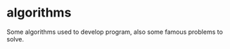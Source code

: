algorithms
==========

Some algorithms used to develop program, also some famous problems to solve.
